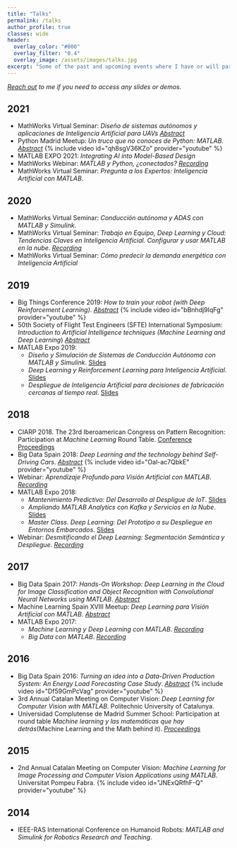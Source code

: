 ```yaml
---
title: "Talks"
permalink: /talks
author_profile: true
classes: wide
header:
  overlay_color: "#000"
  overlay_filter: "0.4"
  overlay_image: /assets/images/talks.jpg
excerpt: "Some of the past and upcoming events where I have or will participate"
---
```


_[Reach out](/about#contact-me) to me if you need to access any slides or demos._

## 2021 
* MathWorks Virtual Seminar: _Diseño de sistemas autónomos y aplicaciones de Inteligencia Artificial para UAVs_ [_Abstract_](https://bit.ly/Autonomous_IA_UAVs)
* Python Madrid Meetup: _Un truco que no conoces de Python: MATLAB_. [_Abstract_](https://bit.ly/PythonMadrid_MATLAB)
{% include video id="qh8sgV36KZo" provider="youtube" %}
* MATLAB EXPO 2021: _Integrating AI into Model-Based Design_
* MathWorks Webinar: _MATLAB y Python, ¿conectados?_ [_Recording_](https://bit.ly/31dy9Ct)
* MathWorks Virtual Seminar: _Pregunta a los Expertos: Inteligencia Artificial con MATLAB_.

## 2020
* MathWorks Virtual Seminar: _Conducción autónoma y ADAS con MATLAB y Simulink_.
* MathWorks Virtual Seminar: _Trabajo en Equipo, Deep Learning y Cloud: Tendencias Claves en Inteligencia Artificial. Configurar y usar MATLAB en la nube_. [_Recording_](https://bit.ly/3d4apq4)
* MathWorks Virtual Seminar: _Cómo predecir la demanda energética con Inteligencia Artificial_

## 2019
* Big Things Conference 2019: _How to train your robot (with Deep Reinforcement Learning)_. [_Abstract_](https://bit.ly/BIGTH19)
{% include video id="bBnhdj9IqFg" provider="youtube" %}
* 50th Society of Flight Test Engineers (SFTE) International Symposium: _Introduction to Artificial Intelligence techniques (Machine Learning and Deep Learning_) [_Abstract_](https://bit.ly/SFTE2019_abs)
* MATLAB Expo 2019:
  * _Diseño y Simulación de Sistemas de Conducción Autónoma con MATLAB y Simulink_. [Slides](https://bit.ly/3faApCA)
  * _Deep Learning y Reinforcement Learning para Inteligencia Artificial_. [Slides](https://bit.ly/39suLIH)
  * _Despliegue de Inteligencia Artificial para decisiones de fabricación cercanas al tiempo real_. [Slides](https://bit.ly/2OVM6CK)

## 2018
* CIARP 2018. The 23rd Iberoamerican Congress on Pattern Recognition: Participation at _Machine Learning_ Round Table. [Conference Proceedings](http://bit.ly/CIARP2018)
* Big Data Spain 2018: _Deep Learning and the technology behind Self-Driving Cars_. [_Abstract_](https://bit.ly/BDS18) 
{% include video id="Oal-ac7QbkE" provider="youtube" %}
* Webinar: _Aprendizaje Profundo para Visión Artificial con MATLAB_. [_Recording_](https://bit.ly/2PrPTav)
* MATLAB Expo 2018: 
  * _Mantenimiento Predictivo: Del Desarrollo al Despligue de IoT_. [Slides](https://bit.ly/39svbif)
  * _Ampliando MATLAB Analytics con Kafka y Servicios en la Nube_. [Slides](https://bit.ly/3tNBFjg)
  * _Master Class. Deep Learning: Del Prototipo a su Despliegue en Entornos Embarcados_. [Slides](https://bit.ly/3lPQBKT)
* Webinar: _Desmitificando el Deep Learning: Segmentación Semántica y Despliegue_. [_Recording_](https://bit.ly/2NNxULr)

## 2017
* Big Data Spain 2017: _Hands-On Workshop: Deep Learning in the Cloud for Image Classification and Object Recognition with Convolutional Neural Networks using MATLAB_. [_Abstract_](http://bit.ly/BigDataSpain17)
* Machine Learning Spain XVIII Meetup: _Deep Learning para Visión Artificial con MATLAB_. [_Abstract_](http://bit.ly/ml_spainXVIII)
* MATLAB Expo 2017: 
  * _Machine Learning y Deep Learning con MATLAB_. [_Recording_](https://bit.ly/3tUP5Kt)
  * _Big Data con MATLAB_. [_Recording_](https://bit.ly/31ayMN8)

## 2016
* Big Data Spain 2016: _Turning an idea into a Data-Driven Production System: An Energy Load Forecasting Case Study_. [_Abstract_](https://bit.ly/3lMqbtJ) 
{% include video id="Df59GmPcVag" provider="youtube" %}
* 3rd Annual Catalan Meeting on Computer Vision: _Deep Learning for Computer Vision with MATLAB_. Politechnic University of Catalunya.
* Universidad Complutense de Madrid Summer School: Participation at round table _Machine learning y las matemáticas que hay detrás_(Machine Learning and the Math behind it). [_Proceedings_](https://bit.ly/3sobEqE)

## 2015
* 2nd Annual Catalan Meeting on Computer Vision: _Machine Learning for Image Processing and Computer Vision Applications using MATLAB_. Universitat Pompeu Fabra. 
{% include video id="JNExQRfhF-Q" provider="youtube" %}

## 2014
* IEEE-RAS International Conference on Humanoid Robots: _MATLAB and Simulink for Robotics Research and Teaching_.